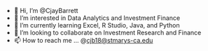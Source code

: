 - 👋 Hi, I’m @CjayBarrett
- 👀 I’m interested in Data Analytics and Investment Finance
- 🌱 I’m currently learning Excel, R Studio, Java, and Python
- 💞️ I’m looking to collaborate on Investment Research and Finance
- 📫 How to reach me ... @cjb18@stmarys-ca.edu

<!---
CjayBarrett/CjayBarrett is a ✨ special ✨ repository because its `README.md` (this file) appears on your GitHub profile.
You can click the Preview link to take a look at your changes.
--->
